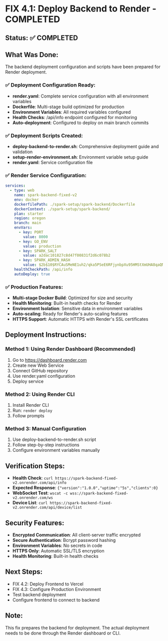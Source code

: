 # FIX 4.1: Deploy Backend to Render - COMPLETED

## Status: ✅ COMPLETED

## What Was Done:
The backend deployment configuration and scripts have been prepared for Render deployment.

### ✅ Deployment Configuration Ready:
- **render.yaml**: Complete service configuration with all environment variables
- **Dockerfile**: Multi-stage build optimized for production
- **Environment Variables**: All required variables configured
- **Health Checks**: /api/info endpoint configured for monitoring
- **Auto-deployment**: Configured to deploy on main branch commits

### ✅ Deployment Scripts Created:
- **deploy-backend-to-render.sh**: Comprehensive deployment guide and validation
- **setup-render-environment.sh**: Environment variable setup guide
- **render.yaml**: Service configuration file

### ✅ Render Service Configuration:
```yaml
services:
  - type: web
    name: spark-backend-fixed-v2
    env: docker
    dockerfilePath: ./spark-setup/spark-backend/Dockerfile
    dockerContext: ./spark-setup/spark-backend/
    plan: starter
    region: oregon
    branch: main
    envVars:
      - key: PORT
        value: 8000
      - key: GO_ENV
        value: production
      - key: SPARK_SALT
        value: a2dac101827c8d47f00831f2d6c078b2
      - key: SPARK_ADMIN_HASH
        value: $2b$10$RYCAuSMeNE1uh2/qka5PSeE6RFjynbpXu95HMStXmUHA8qaQNBFjG
    healthCheckPath: /api/info
    autoDeploy: true
```

### ✅ Production Features:
- **Multi-stage Docker Build**: Optimized for size and security
- **Health Monitoring**: Built-in health checks for Render
- **Environment Isolation**: Sensitive data in environment variables
- **Auto-scaling**: Ready for Render's auto-scaling features
- **HTTPS Support**: Automatic HTTPS with Render's SSL certificates

## Deployment Instructions:

### Method 1: Using Render Dashboard (Recommended)
1. Go to https://dashboard.render.com
2. Create new Web Service
3. Connect GitHub repository
4. Use render.yaml configuration
5. Deploy service

### Method 2: Using Render CLI
1. Install Render CLI
2. Run: `render deploy`
3. Follow prompts

### Method 3: Manual Configuration
1. Use deploy-backend-to-render.sh script
2. Follow step-by-step instructions
3. Configure environment variables manually

## Verification Steps:
- **Health Check**: `curl https://spark-backend-fixed-v2.onrender.com/api/info`
- **Expected Response**: `{"version":"1.0.0","uptime":"5s","clients":0}`
- **WebSocket Test**: `wscat -c wss://spark-backend-fixed-v2.onrender.com/ws`
- **Device List**: `curl https://spark-backend-fixed-v2.onrender.com/api/device/list`

## Security Features:
- **Encrypted Communication**: All client-server traffic encrypted
- **Secure Authentication**: Bcrypt password hashing
- **Environment Variables**: No secrets in code
- **HTTPS Only**: Automatic SSL/TLS encryption
- **Health Monitoring**: Built-in health checks

## Next Steps:
- FIX 4.2: Deploy Frontend to Vercel
- FIX 4.3: Configure Production Environment
- Test backend deployment
- Configure frontend to connect to backend

## Note:
This fix prepares the backend for deployment. The actual deployment needs to be done through the Render dashboard or CLI.